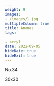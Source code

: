 ```yaml
---
weight: 9
images:
- /images/1.jpg
multipleColumn: true
title: Ananas
tags:
 
- acryl
date: 2022-09-05
hideDate: true
hideExif: true
---
```

<p>
No.34
</p>
<p>
30x30
</p>